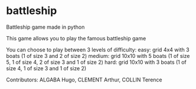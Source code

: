 # battleship
Battleship game made in python

This game allows you to play the famous battleship game

You can choose to play between 3 levels of difficulty:
  easy: grid 4x4 with 3 boats (1 of size 3 and 2 of size 2)
  medium: grid 10x10 with 5 boats (1 of size 5, 1 of size 4, 2 of size 3 and 1 of size 2)
  hard: grid 10x10 with 3 boats (1 of size 4, 1 of size 3 and 1 of size 2)

Contributors: ALGABA Hugo, CLEMENT Arthur, COLLIN Terence
